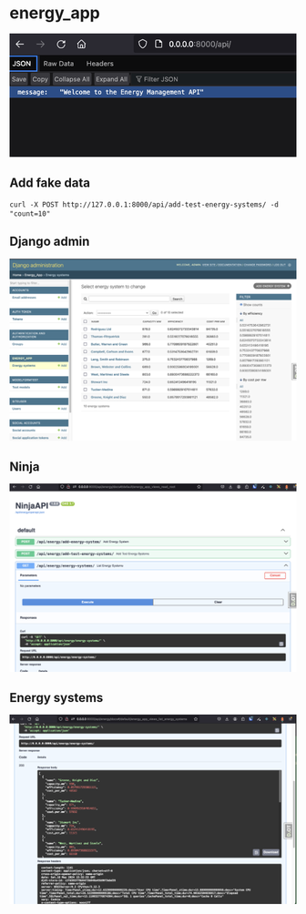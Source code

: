 # energy_app

![screenshot](screenshot.png)


## Add fake data
```
curl -X POST http://127.0.0.1:8000/api/add-test-energy-systems/ -d "count=10"
```

## Django admin

![screenshot](screenshot2.png)

## Ninja

![screenshot](screenshot3.png)

## Energy systems

![screenshot](screenshot4.png)
